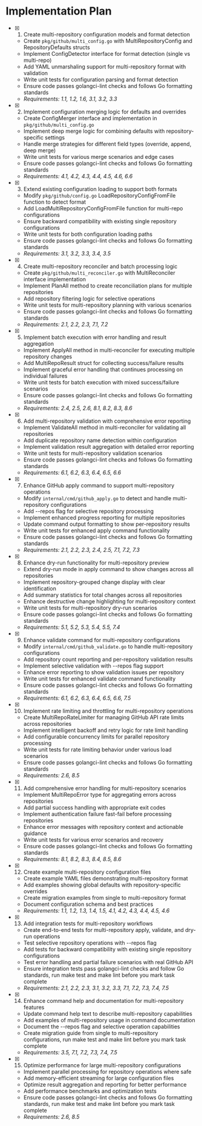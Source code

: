 # Implementation Plan

- [x] 1. Create multi-repository configuration models and format detection
  - Create `pkg/github/multi_config.go` with MultiRepositoryConfig and RepositoryDefaults structs
  - Implement ConfigDetector interface for format detection (single vs multi-repo)
  - Add YAML unmarshaling support for multi-repository format with validation
  - Write unit tests for configuration parsing and format detection
  - Ensure code passes golangci-lint checks and follows Go formatting standards
  - _Requirements: 1.1, 1.2, 1.6, 3.1, 3.2, 3.3_

- [x] 2. Implement configuration merging logic for defaults and overrides
  - Create ConfigMerger interface and implementation in `pkg/github/multi_config.go`
  - Implement deep merge logic for combining defaults with repository-specific settings
  - Handle merge strategies for different field types (override, append, deep merge)
  - Write unit tests for various merge scenarios and edge cases
  - Ensure code passes golangci-lint checks and follows Go formatting standards
  - _Requirements: 4.1, 4.2, 4.3, 4.4, 4.5, 4.6, 6.6_

- [x] 3. Extend existing configuration loading to support both formats
  - Modify `pkg/github/config.go` LoadRepositoryConfigFromFile function to detect format
  - Add LoadMultiRepositoryConfigFromFile function for multi-repo configurations
  - Ensure backward compatibility with existing single repository configurations
  - Write unit tests for both configuration loading paths
  - Ensure code passes golangci-lint checks and follows Go formatting standards
  - _Requirements: 3.1, 3.2, 3.3, 3.4, 3.5_

- [x] 4. Create multi-repository reconciler and batch processing logic
  - Create `pkg/github/multi_reconciler.go` with MultiReconciler interface implementation
  - Implement PlanAll method to create reconciliation plans for multiple repositories
  - Add repository filtering logic for selective operations
  - Write unit tests for multi-repository planning with various scenarios
  - Ensure code passes golangci-lint checks and follows Go formatting standards
  - _Requirements: 2.1, 2.2, 2.3, 7.1, 7.2_

- [x] 5. Implement batch execution with error handling and result aggregation
  - Implement ApplyAll method in multi-reconciler for executing multiple repository changes
  - Add MultiRepoResult struct for collecting success/failure results
  - Implement graceful error handling that continues processing on individual failures
  - Write unit tests for batch execution with mixed success/failure scenarios
  - Ensure code passes golangci-lint checks and follows Go formatting standards
  - _Requirements: 2.4, 2.5, 2.6, 8.1, 8.2, 8.3, 8.6_

- [x] 6. Add multi-repository validation with comprehensive error reporting
  - Implement ValidateAll method in multi-reconciler for validating all repositories
  - Add duplicate repository name detection within configuration
  - Implement validation result aggregation with detailed error reporting
  - Write unit tests for multi-repository validation scenarios
  - Ensure code passes golangci-lint checks and follows Go formatting standards
  - _Requirements: 6.1, 6.2, 6.3, 6.4, 6.5, 6.6_

- [x] 7. Enhance GitHub apply command to support multi-repository operations
  - Modify `internal/cmd/github_apply.go` to detect and handle multi-repository configurations
  - Add --repos flag for selective repository processing
  - Implement enhanced progress reporting for multiple repositories
  - Update command output formatting to show per-repository results
  - Write unit tests for enhanced apply command functionality
  - Ensure code passes golangci-lint checks and follows Go formatting standards
  - _Requirements: 2.1, 2.2, 2.3, 2.4, 2.5, 7.1, 7.2, 7.3_

- [x] 8. Enhance dry-run functionality for multi-repository preview
  - Extend dry-run mode in apply command to show changes across all repositories
  - Implement repository-grouped change display with clear identification
  - Add summary statistics for total changes across all repositories
  - Enhance destructive change highlighting for multi-repository context
  - Write unit tests for multi-repository dry-run scenarios
  - Ensure code passes golangci-lint checks and follows Go formatting standards
  - _Requirements: 5.1, 5.2, 5.3, 5.4, 5.5, 7.4_

- [x] 9. Enhance validate command for multi-repository configurations
  - Modify `internal/cmd/github_validate.go` to handle multi-repository configurations
  - Add repository count reporting and per-repository validation results
  - Implement selective validation with --repos flag support
  - Enhance error reporting to show validation issues per repository
  - Write unit tests for enhanced validate command functionality
  - Ensure code passes golangci-lint checks and follows Go formatting standards
  - _Requirements: 6.1, 6.2, 6.3, 6.4, 6.5, 6.6, 7.5_

- [x] 10. Implement rate limiting and throttling for multi-repository operations
  - Create MultiRepoRateLimiter for managing GitHub API rate limits across repositories
  - Implement intelligent backoff and retry logic for rate limit handling
  - Add configurable concurrency limits for parallel repository processing
  - Write unit tests for rate limiting behavior under various load scenarios
  - Ensure code passes golangci-lint checks and follows Go formatting standards
  - _Requirements: 2.6, 8.5_

- [x] 11. Add comprehensive error handling for multi-repository scenarios
  - Implement MultiRepoError type for aggregating errors across repositories
  - Add partial success handling with appropriate exit codes
  - Implement authentication failure fast-fail before processing repositories
  - Enhance error messages with repository context and actionable guidance
  - Write unit tests for various error scenarios and recovery
  - Ensure code passes golangci-lint checks and follows Go formatting standards
  - _Requirements: 8.1, 8.2, 8.3, 8.4, 8.5, 8.6_

- [x] 12. Create example multi-repository configuration files
  - Create example YAML files demonstrating multi-repository format
  - Add examples showing global defaults with repository-specific overrides
  - Create migration examples from single to multi-repository format
  - Document configuration schema and best practices
  - _Requirements: 1.1, 1.2, 1.3, 1.4, 1.5, 4.1, 4.2, 4.3, 4.4, 4.5, 4.6_

- [x] 13. Add integration tests for multi-repository workflows
  - Create end-to-end tests for multi-repository apply, validate, and dry-run operations
  - Test selective repository operations with --repos flag
  - Add tests for backward compatibility with existing single repository configurations
  - Test error handling and partial failure scenarios with real GitHub API
  - Ensure integration tests pass golangci-lint checks and follow Go standards, run make test and make lint before you mark task complete
  - _Requirements: 2.1, 2.2, 2.3, 3.1, 3.2, 3.3, 7.1, 7.2, 7.3, 7.4, 7.5_

- [x] 14. Enhance command help and documentation for multi-repository features
  - Update command help text to describe multi-repository capabilities
  - Add examples of multi-repository usage in command documentation
  - Document the --repos flag and selective operation capabilities
  - Create migration guide from single to multi-repository configurations, run make test and make lint before you mark task complete
  - _Requirements: 3.5, 7.1, 7.2, 7.3, 7.4, 7.5_

- [x] 15. Optimize performance for large multi-repository configurations
  - Implement parallel processing for repository operations where safe
  - Add memory-efficient streaming for large configuration files
  - Optimize result aggregation and reporting for better performance
  - Add performance benchmarks and optimization tests
  - Ensure code passes golangci-lint checks and follows Go formatting standards, run make test and make lint before you mark task complete
  - _Requirements: 2.6, 8.5_